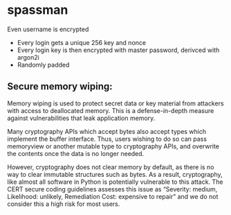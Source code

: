 # spassman


Even username is encrypted

- Every login gets a unique 256 key and nonce
- Every login key is then encrypted with master password, derivced with argon2i
- Randomly padded



## Secure memory wiping:

Memory wiping is used to protect secret data or key material from attackers with access to deallocated memory. This is a defense-in-depth measure against vulnerabilities that leak application memory.

Many cryptography APIs which accept bytes also accept types which implement the buffer interface. Thus, users wishing to do so can pass memoryview or another mutable type to cryptography APIs, and overwrite the contents once the data is no longer needed.

However, cryptography does not clear memory by default, as there is no way to clear immutable structures such as bytes. As a result, cryptography, like almost all software in Python is potentially vulnerable to this attack. The CERT secure coding guidelines assesses this issue as “Severity: medium, Likelihood: unlikely, Remediation Cost: expensive to repair” and we do not consider this a high risk for most users.


